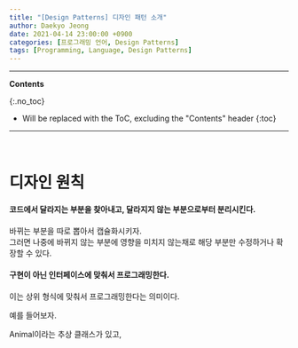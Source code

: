 ```yaml
---
title: "[Design Patterns] 디자인 패턴 소개"
author: Daekyo Jeong
date: 2021-04-14 23:00:00 +0900
categories: [프로그래밍 언어, Design Patterns]
tags: [Programming, Language, Design Patterns]
---
```


---
**Contents**

{:.no_toc}

* Will be replaced with the ToC, excluding the "Contents" header
{:toc}
---

<br/>

# 디자인 원칙  

#### 코드에서 달라지는 부분을 찾아내고, 달라지지 않는 부분으로부터 분리시킨다.  

바뀌는 부분을 따로 뽑아서 캡슐화시키자.  
그러면 나중에 바뀌지 않는 부분에 영향을 미치지 않는채로 해당 부분만 수정하거나 확장할 수 있다.  

#### 구현이 아닌 인터페이스에 맞춰서 프로그래밍한다.  

이는 상위 형식에 맞춰서 프로그래밍한다는 의미이다.  

예를 들어보자.  

Animal이라는 추상 클래스가 있고,



<br/>
